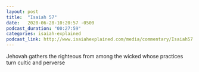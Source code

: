```yaml
---
layout: post
title:  "Isaiah 57"
date:   2020-06-28-10:20:57 -0500
podcast_duration: "00:27:59"
categories: isaiah-explained
podcast_link: http://www.isaiahexplained.com/media/commentary/Isaiah57.mp3
---
```

Jehovah gathers the righteous from among the wicked whose practices turn cultic and perverse
